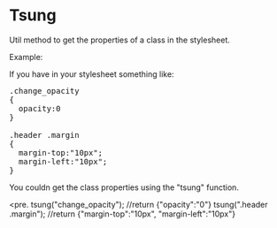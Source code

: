 Tsung
=====

Util method to get the properties of a class in the stylesheet.

Example:

If you have in your stylesheet something like:

<pre>
.change_opacity
{
  opacity:0
}

.header .margin
{
  margin-top:"10px";
  margin-left:"10px";
}
</pre>

You couldn get the class properties using the "tsung" function.

<pre.
tsung("change_opacity"); //return {"opacity":"0"}
tsung(".header .margin"); //return {"margin-top":"10px", "margin-left":"10px"}
</pre>
